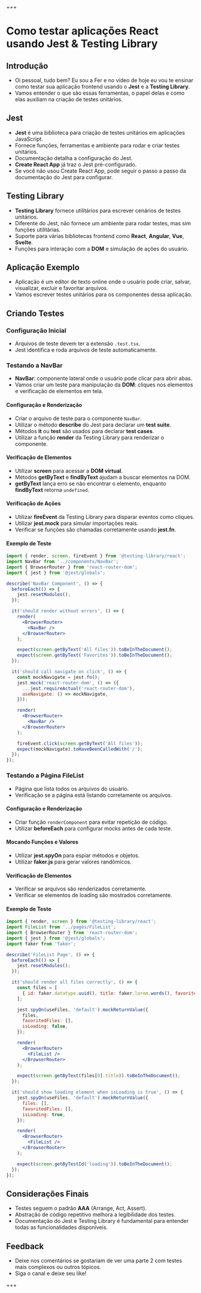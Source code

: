 +++
# Como testar aplicações React usando Jest & Testing Library

## Introdução
- Oi pessoal, tudo bem? Eu sou a Fer e no vídeo de hoje eu vou te ensinar como testar sua aplicação frontend usando o **Jest** e a **Testing Library**.
- Vamos entender o que são essas ferramentas, o papel delas e como elas auxiliam na criação de testes unitários.

## Jest
- **Jest** é uma biblioteca para criação de testes unitários em aplicações JavaScript.
- Fornece funções, ferramentas e ambiente para rodar e criar testes unitários.
- Documentação detalha a configuração do Jest.
- **Create React App** já traz o Jest pré-configurado.
- Se você não usou Create React App, pode seguir o passo a passo da documentação do Jest para configurar.

## Testing Library
- **Testing Library** fornece utilitários para escrever cenários de testes unitários.
- Diferente do Jest, não fornece um ambiente para rodar testes, mas sim funções utilitárias.
- Suporte para várias bibliotecas frontend como **React**, **Angular**, **Vue**, **Svelte**.
- Funções para interação com a **DOM** e simulação de ações do usuário.

## Aplicação Exemplo
- Aplicação é um editor de texto online onde o usuário pode criar, salvar, visualizar, excluir e favoritar arquivos.
- Vamos escrever testes unitários para os componentes dessa aplicação.

## Criando Testes
### Configuração Inicial
- Arquivos de teste devem ter a extensão `.test.tsx`.
- Jest identifica e roda arquivos de teste automaticamente.

### Testando a NavBar
- **NavBar**: componente lateral onde o usuário pode clicar para abrir abas.
- Vamos criar um teste para manipulação da **DOM**: cliques nos elementos e verificação de elementos em tela.

#### Configuração e Renderização
- Criar o arquivo de teste para o componente `NavBar`.
- Utilizar o método **describe** do Jest para declarar um **test suite**.
- Métodos **it** ou **test** são usados para declarar **test cases**.
- Utilizar a função **render** da Testing Library para renderizar o componente.

#### Verificação de Elementos
- Utilizar **screen** para acessar a **DOM virtual**.
- Métodos **getByText** e **findByText** ajudam a buscar elementos na DOM.
- **getByText** lança erro se não encontrar o elemento, enquanto **findByText** retorna `undefined`.

#### Verificação de Ações
- Utilizar **fireEvent** da Testing Library para disparar eventos como cliques.
- Utilizar **jest.mock** para simular importações reais.
- Verificar se funções são chamadas corretamente usando **jest.fn**.

#### Exemplo de Teste
```jsx
import { render, screen, fireEvent } from '@testing-library/react';
import NavBar from '../components/NavBar';
import { BrowserRouter } from 'react-router-dom';
import { jest } from '@jest/globals';

describe('NavBar Component', () => {
  beforeEach(() => {
    jest.resetModules();
  });

  it('should render without errors', () => {
    render(
      <BrowserRouter>
        <NavBar />
      </BrowserRouter>
    );

    expect(screen.getByText('All files')).toBeInTheDocument();
    expect(screen.getByText('Favorites')).toBeInTheDocument();
  });

  it('should call navigate on click', () => {
    const mockNavigate = jest.fn();
    jest.mock('react-router-dom', () => ({
      ...jest.requireActual('react-router-dom'),
      useNavigate: () => mockNavigate,
    }));

    render(
      <BrowserRouter>
        <NavBar />
      </BrowserRouter>
    );

    fireEvent.click(screen.getByText('All files'));
    expect(mockNavigate).toHaveBeenCalledWith('/');
  });
});
```

### Testando a Página FileList
- Página que lista todos os arquivos do usuário.
- Verificação se a página está listando corretamente os arquivos.

#### Configuração e Renderização
- Criar função `renderComponent` para evitar repetição de código.
- Utilizar **beforeEach** para configurar mocks antes de cada teste.

#### Mocando Funções e Valores
- Utilizar **jest.spyOn** para espiar métodos e objetos.
- Utilizar **faker.js** para gerar valores randômicos.

#### Verificação de Elementos
- Verificar se arquivos são renderizados corretamente.
- Verificar se elementos de loading são mostrados corretamente.

#### Exemplo de Teste
```jsx
import { render, screen } from '@testing-library/react';
import FileList from '../pages/FileList';
import { BrowserRouter } from 'react-router-dom';
import { jest } from '@jest/globals';
import faker from 'faker';

describe('FileList Page', () => {
  beforeEach(() => {
    jest.resetModules();
  });

  it('should render all files correctly', () => {
    const files = [
      { id: faker.datatype.uuid(), title: faker.lorem.words(), favorited: false }
    ];

    jest.spyOn(useFiles, 'default').mockReturnValue({
      files,
      favoritedFiles: [],
      isLoading: false,
    });

    render(
      <BrowserRouter>
        <FileList />
      </BrowserRouter>
    );

    expect(screen.getByText(files[0].title)).toBeInTheDocument();
  });

  it('should show loading element when isLoading is true', () => {
    jest.spyOn(useFiles, 'default').mockReturnValue({
      files: [],
      favoritedFiles: [],
      isLoading: true,
    });

    render(
      <BrowserRouter>
        <FileList />
      </BrowserRouter>
    );

    expect(screen.getByTestId('loading')).toBeInTheDocument();
  });
});
```

## Considerações Finais
- Testes seguem o padrão **AAA** (Arrange, Act, Assert).
- Abstração de código repetitivo melhora a legibilidade dos testes.
- Documentação do Jest e Testing Library é fundamental para entender todas as funcionalidades disponíveis.

## Feedback
- Deixe nos comentários se gostariam de ver uma parte 2 com testes mais complexos ou outros tópicos.
- Siga o canal e deixe seu like!

+++
